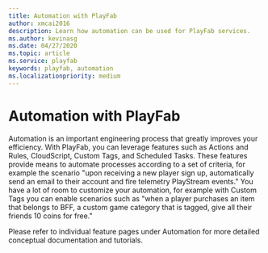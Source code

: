 ```yaml
---
title: Automation with PlayFab
author: xmcai2016
description: Learn how automation can be used for PlayFab services.
ms.author: kevinasg
ms.date: 04/27/2020
ms.topic: article
ms.service: playfab
keywords: playfab, automation
ms.localizationpriority: medium
---
```


# Automation with PlayFab

Automation is an important engineering process that greatly improves your efficiency. With PlayFab, you can leverage features such as Actions and Rules, CloudScript, Custom Tags, and Scheduled Tasks. These features provide means to automate processes according to a set of criteria, for example the scenario "upon receiving a new player sign up, automatically send an email to their account and fire telemetry PlayStream events." You have a lot of room to customize your automation, for example with Custom Tags you can enable scenarios such as "when a player purchases an item that belongs to BFF, a custom game category that is tagged, give all their friends 10 coins for free."

Please refer to individual feature pages under Automation for more detailed conceptual documentation and tutorials.
